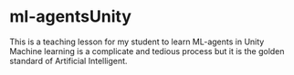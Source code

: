 # ml-agentsUnity
This is a teaching lesson for my student to learn ML-agents in Unity
Machine learning is a complicate and tedious process but it is the golden standard of Artificial Intelligent.
